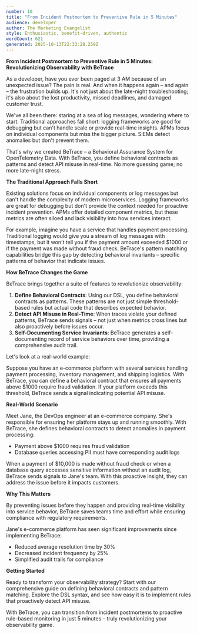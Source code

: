 ```yaml
---
number: 10
title: "From Incident Postmortem to Preventive Rule in 5 Minutes"
audience: developer
author: The Marketing Evangelist
style: Enthusiastic, benefit-driven, authentic
wordCount: 621
generated: 2025-10-13T22:33:28.259Z
---
```


**From Incident Postmortem to Preventive Rule in 5 Minutes: Revolutionizing Observability with BeTrace**

As a developer, have you ever been paged at 3 AM because of an unexpected issue? The pain is real. And when it happens again – and again – the frustration builds up. It's not just about the late-night troubleshooting; it's also about the lost productivity, missed deadlines, and damaged customer trust.

We've all been there: staring at a sea of log messages, wondering where to start. Traditional approaches fall short: logging frameworks are good for debugging but can't handle scale or provide real-time insights. APMs focus on individual components but miss the bigger picture. SIEMs detect anomalies but don't prevent them.

That's why we created BeTrace – a Behavioral Assurance System for OpenTelemetry Data. With BeTrace, you define behavioral contracts as patterns and detect API misuse in real-time. No more guessing game; no more late-night stress.

**The Traditional Approach Falls Short**

Existing solutions focus on individual components or log messages but can't handle the complexity of modern microservices. Logging frameworks are great for debugging but don't provide the context needed for proactive incident prevention. APMs offer detailed component metrics, but these metrics are often siloed and lack visibility into how services interact.

For example, imagine you have a service that handles payment processing. Traditional logging would give you a stream of log messages with timestamps, but it won't tell you if the payment amount exceeded $1000 or if the payment was made without fraud check. BeTrace's pattern matching capabilities bridge this gap by detecting behavioral invariants – specific patterns of behavior that indicate issues.

**How BeTrace Changes the Game**

BeTrace brings together a suite of features to revolutionize observability:

1.  **Define Behavioral Contracts**: Using our DSL, you define behavioral contracts as patterns. These patterns are not just simple threshold-based rules but actual code that describes expected behavior.
2.  **Detect API Misuse in Real-Time**: When traces violate your defined patterns, BeTrace sends signals – not just when metrics cross lines but also proactively before issues occur.
3.  **Self-Documenting Service Invariants**: BeTrace generates a self-documenting record of service behaviors over time, providing a comprehensive audit trail.

Let's look at a real-world example:

Suppose you have an e-commerce platform with several services handling payment processing, inventory management, and shipping logistics. With BeTrace, you can define a behavioral contract that ensures all payments above $1000 require fraud validation. If your platform exceeds this threshold, BeTrace sends a signal indicating potential API misuse.

**Real-World Scenario**

Meet Jane, the DevOps engineer at an e-commerce company. She's responsible for ensuring her platform stays up and running smoothly. With BeTrace, she defines behavioral contracts to detect anomalies in payment processing:

*   Payment above $1000 requires fraud validation
*   Database queries accessing PII must have corresponding audit logs

When a payment of $10,000 is made without fraud check or when a database query accesses sensitive information without an audit log, BeTrace sends signals to Jane's team. With this proactive insight, they can address the issue before it impacts customers.

**Why This Matters**

By preventing issues before they happen and providing real-time visibility into service behavior, BeTrace saves teams time and effort while ensuring compliance with regulatory requirements.

Jane's e-commerce platform has seen significant improvements since implementing BeTrace:

*   Reduced average resolution time by 30%
*   Decreased incident frequency by 25%
*   Simplified audit trails for compliance

**Getting Started**

Ready to transform your observability strategy? Start with our comprehensive guide on defining behavioral contracts and pattern matching. Explore the DSL syntax, and see how easy it is to implement rules that proactively detect API misuse.

With BeTrace, you can transition from incident postmortems to proactive rule-based monitoring in just 5 minutes – truly revolutionizing your observability game.